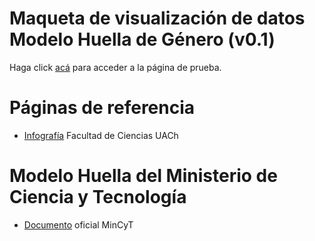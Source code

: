 # Maqueta de visualización de datos Modelo Huella de Género (v0.1)
Haga click [acá](https://jlulloaa.github.io/maqueta_ines_genero/) para acceder a la página de prueba.

# Páginas de referencia
- [Infografía](https://ciencias.uach.cl/wp-content/uploads/2022/09/infografia-huella-de-genero-uach-G-A4-final.pdf) Facultad de Ciencias UACh

# Modelo Huella del Ministerio de Ciencia y Tecnología
- [Documento](https://drive.google.com/file/d/1IqP5VpAnhySwH963w1fd4Iu4f9SpMu7g/view) oficial MinCyT
